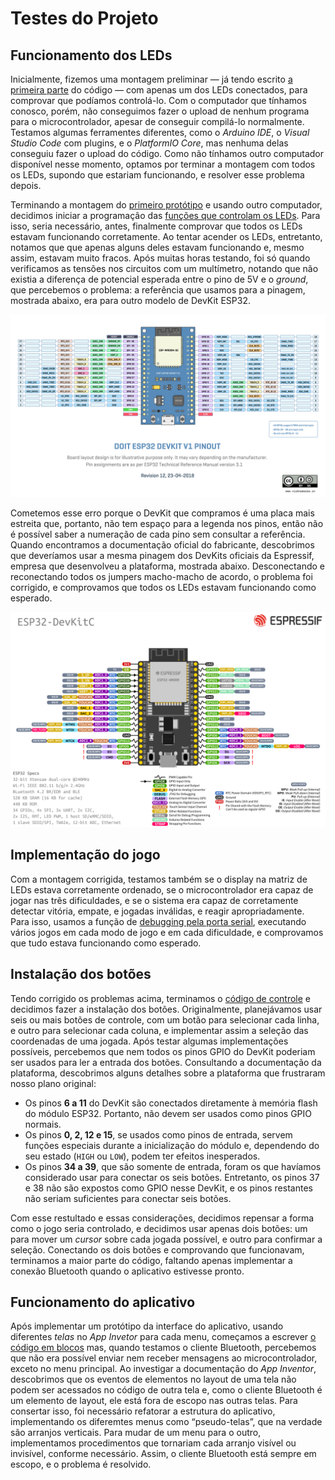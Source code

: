 # Testes do Projeto

## Funcionamento dos LEDs

Inicialmente, fizemos uma montagem preliminar — já tendo escrito
[a primeira parte](03-Desenvolvimento.md#desenvolvimento-do-c%C3%B3digo) do
código — com apenas um dos LEDs conectados, para comprovar que podíamos
controlá-lo. Com o computador que tínhamos conosco, porém, não conseguimos fazer
o upload de nenhum programa para o microcontrolador, apesar de conseguir
compilá-lo normalmente. Testamos algumas ferramentes diferentes, como o _Arduino
IDE_, o _Visual Studio Code_ com plugins, e o _PlatformIO Core_, mas nenhuma
delas conseguiu fazer o upload do código. Como não tínhamos outro computador
disponível nesse momento, optamos por terminar a montagem com todos os LEDs,
supondo que estariam funcionando, e resolver esse problema depois.

Terminando a montagem do [primeiro protótipo](03-Desenvolvimento.md#montagem) e
usando outro computador, decidimos iniciar a programação das
[funções que controlam os LEDs](/Codigo/src/io.c). Para isso, seria necessário,
antes, finalmente comprovar que todos os LEDs estavam funcionando corretamente.
Ao tentar acender os LEDs, entretanto, notamos que que apenas alguns deles
estavam funcionando e, mesmo assim, estavam muito fracos. Após muitas horas
testando, foi só quando verificamos as tensões nos circuitos com um multímetro,
notando que não existia a diferença de potencial esperada entre o pino de 5V e o
_ground_, que percebemos o problema: a referência que usamos para a pinagem,
mostrada abaixo, era para outro modelo de DevKit ESP32.

![Pinagem incorreta que usamos](Figuras/pinout_errado.png)

Cometemos esse erro porque o DevKit que compramos é uma placa mais estreita que,
portanto, não tem espaço para a legenda nos pinos, então não é possível saber a
numeração de cada pino sem consultar a referência. Quando encontramos a
documentação oficial do fabricante, descobrimos que deveríamos usar a mesma
pinagem dos DevKits oficiais da Espressif, empresa que desenvolveu a plataforma,
mostrada abaixo. Desconectando e reconectando todos os jumpers macho-macho de
acordo, o problema foi corrigido, e comprovamos que todos os LEDs estavam
funcionando como esperado.

![Pinagem correta para a correção](Figuras/pinout_correto.png)

## Implementação do jogo

Com a montagem corrigida, testamos também se o display na matriz de LEDs estava
corretamente ordenado, se o microcontrolador era capaz de jogar nas três
dificuldades, e se o sistema era capaz de corretamente detectar vitória, empate,
e jogadas inválidas, e reagir apropriadamente. Para isso, usamos a função de
[debugging pela porta serial](/Manual/README.md#debugging), executando vários
jogos em cada modo de jogo e em cada dificuldade, e comprovamos que tudo estava
funcionando como esperado.

## Instalação dos botões

Tendo corrigido os problemas acima, terminamos o
[código de controle](/Codigo/src/io.c) e decidimos fazer a instalação dos
botões. Originalmente, planejávamos usar seis ou mais botões de controle, com um
botão para selecionar cada linha, e outro para selecionar cada coluna, e
implementar assim a seleção das coordenadas de uma jogada. Após testar algumas
implementações possíveis, percebemos que nem todos os pinos GPIO do DevKit
poderiam ser usados para ler a entrada dos botões. Consultando a documentação da
plataforma, descobrimos alguns detalhes sobre a plataforma que frustraram nosso
plano original:

- Os pinos **6 a 11** do DevKit são conectados diretamente à memória flash do
  módulo ESP32. Portanto, não devem ser usados como pinos GPIO normais.
- Os pinos **0, 2, 12 e 15**, se usados como pinos de entrada, servem funções
  especiais durante a inicialização do módulo e, dependendo do seu estado
  (`HIGH` ou `LOW`), podem ter efeitos inesperados.
- Os pinos **34 a 39**, que são somente de entrada, foram os que havíamos
  considerado usar para conectar os seis botões. Entretanto, os pinos 37 e 38
  não são expostos como GPIO nesse DevKit, e os pinos restantes não seriam
  suficientes para conectar seis botões.

Com esse restultado e essas considerações, decidimos repensar a forma como o
jogo seria controlado, e decidimos usar apenas dois botões: um para mover um
_cursor_ sobre cada jogada possível, e outro para confirmar a seleção.
Conectando os dois botões e comprovando que funcionavam, terminamos a maior
parte do código, faltando apenas implementar a conexão Bluetooth quando o
aplicativo estivesse pronto.

## Funcionamento do aplicativo

Após implementar um protótipo da interface do aplicativo, usando diferentes
_telas_ no _App Invetor_ para cada menu, começamos a escrever
[o código em blocos](03-Desenvolvimento.md#c%C3%B3digo) mas, quando testamos o
cliente Bluetooth, percebemos que não era possível enviar nem receber mensagens
ao microcontrolador, exceto no menu principal. Ao investigar a documentação do
_App Inventor_, descobrimos que os eventos de elementos no layout de uma tela
não podem ser acessados no código de outra tela e, como o cliente Bluetooth é um
elemento de layout, ele está fora de escopo nas outras telas. Para consertar
isso, foi necessário refatorar a estrutura do aplicativo, implementando os
diferemtes menus como “pseudo-telas”, que na verdade são arranjos verticais.
Para mudar de um menu para o outro, implementamos procedimentos que tornariam
cada arranjo visível ou invisível, conforme necessário. Assim, o cliente
Bluetooth está sempre em escopo, e o problema é resolvido.